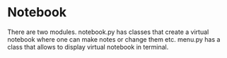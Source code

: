 # Notebook

There are two modules. notebook.py has classes that create
a virtual notebook where one can make notes or change them etc.
menu.py has a class that allows to display virtual notebook in terminal.
